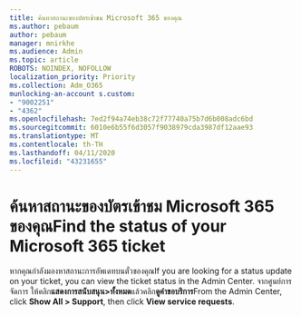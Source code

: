 ```yaml
---
title: ค้นหาสถานะของบัตรเข้าชม Microsoft 365 ของคุณ
ms.author: pebaum
author: pebaum
manager: mnirkhe
ms.audience: Admin
ms.topic: article
ROBOTS: NOINDEX, NOFOLLOW
localization_priority: Priority
ms.collection: Adm_O365
munlocking-an-account s.custom:
- "9002251"
- "4362"
ms.openlocfilehash: 7ed2f94a74eb38c72f77740a75b7d6b008adc6bd
ms.sourcegitcommit: 6010e6b55f6d3057f9038979cda3987df12aae93
ms.translationtype: MT
ms.contentlocale: th-TH
ms.lasthandoff: 04/11/2020
ms.locfileid: "43231655"
---
```

# <a name="find-the-status-of-your-microsoft-365-ticket"></a><span data-ttu-id="8a4fd-102">ค้นหาสถานะของบัตรเข้าชม Microsoft 365 ของคุณ</span><span class="sxs-lookup"><span data-stu-id="8a4fd-102">Find the status of your Microsoft 365 ticket</span></span>

<span data-ttu-id="8a4fd-103">หากคุณกําลังมองหาสถานะการอัพเดทบนตั๋วของคุณ</span><span class="sxs-lookup"><span data-stu-id="8a4fd-103">If you are looking for a status update on your ticket, you can view the ticket status in the Admin Center.</span></span> <span data-ttu-id="8a4fd-104">จากศูนย์การจัดการ ให้คลิก**แสดงการสนับสนุน>ทั้งหมด**แล้วคลิก**ดูคําขอบริการ**</span><span class="sxs-lookup"><span data-stu-id="8a4fd-104">From the Admin Center, click **Show All > Support**, then click **View service requests**.</span></span>
